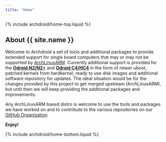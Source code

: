 ```yaml
---
title: "Home"
---
```

{% include archdroid/home-top.liquid %}

## About {{ site.name }}

Welcome to Archdroid a set of tools and additional packages to provide extended
support for single board computers that may or may not be supported by
[ArchLinuxARM].
Currently additional support is provided for the **[Odroid N2/N2+]** and
**[Odroid C4/HC4]** in the form of newer uboot, patched kernels from hardkernel,
ready to use disk images and additional software repository for updates.
The ideal situation would be for the changes provided by this project to get
merged upstream (ArchLinuxARM), but until then we will keep providing the
additional packages and improvements.

Any ArchLinuxARM based distro is welcome to use the tools and packages we have
worked on and to contribute to the various repositories on our [GitHub Organization].

**Enjoy!**

[ArchLinuxARM]:        https://archlinuxarm.org
[GitHub Organization]: https://github.com/archdroid-org
[Odroid N2/N2+]:       /en/images/odroidn2/
[Odroid C4/HC4]:       /en/images/odroidc4/

{% include archdroid/home-bottom.liquid %}
